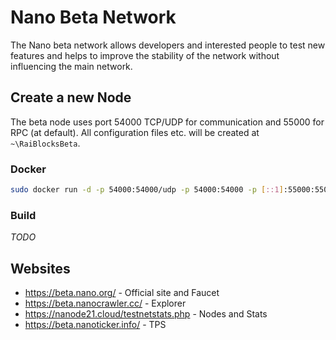 # Nano Beta Network

The Nano beta network allows developers and interested people to test new features and helps to improve the stability of the network without influencing the main network.

## Create a new Node 

The beta node uses port 54000 TCP/UDP for communication and 55000 for RPC (at default).
All configuration files etc. will be created at `~\RaiBlocksBeta`.

### Docker

```bash
sudo docker run -d -p 54000:54000/udp -p 54000:54000 -p [::1]:55000:55000 -v ~:/root --name nanonodebeta --restart=unless-stopped nanocurrency/nano-beta
```

### Build

_TODO_

## Websites

* https://beta.nano.org/ - Official site and Faucet
* https://beta.nanocrawler.cc/ - Explorer
* https://nanode21.cloud/testnetstats.php - Nodes and Stats
* https://beta.nanoticker.info/ - TPS
